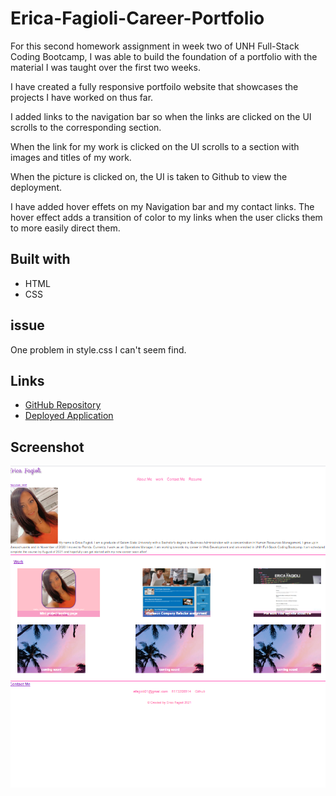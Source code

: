 # Erica-Fagioli-Career-Portfolio

For this second homework assignment in week two of UNH Full-Stack Coding Bootcamp, I was able to build the foundation of a portfolio with the material I was taught over the first two weeks.

I have created a fully responsive portfoilo website that showcases the projects I have worked on thus far. 

I added links to the navigation bar so when the links are clicked on the UI scrolls to the corresponding section. 

When the link for my work is clicked on the UI scrolls to a section with images and titles of my work.

When the picture is clicked on, the UI is taken to Github to view the deployment.

I have added hover effets on my Navigation bar and my contact links. The hover effect adds a transition of color to my links when the user clicks them to more easily direct them. 


## Built with

* HTML
* CSS


## issue
One problem in style.css I can't seem find.

## Links

* [GitHub Repository](https://github.com/efagioli01/Erica-Fagioli-Career-Portfolio)
* [Deployed Application](https://efagioli01.github.io/Erica-Fagioli-Career-Portfolio/)


## Screenshot 
 ![screenshot](./images/portfoliocapture.PNG)